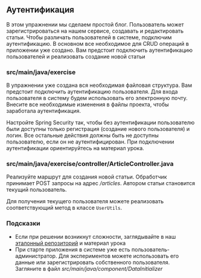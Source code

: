 ## Аутентификация

В этом упражнении мы сделаем простой блог. Пользователь может зарегистрироваться на нашем сервисе, создавать и редактировать статьи.
Чтобы различать пользователей в системе, подключим аутентификацию.
В основном все необходимое для CRUD операций в приложении уже создано. 
Вам предстоит подключить аутентификацию пользователей и реализовать создание новой статьи

### src/main/java/exercise

В упражнении уже создана вся необходимая файловая структура. Вам предстоит подключить аутентификацию пользователя. 
Для входа пользователя в систему будем использовать его электронную почту. 
Внесите все необходимые изменения в файлы проекта, чтобы заработала аутентификация.

Настройте Spring Security так, чтобы без аутентификации пользователю были доступны 
только регистрация (создание нового пользователя) и логин. 
Все остальные действия должны быть не доступны пользователю, если он не аутентифицирован.
При подключении аутентификации ориентируйтесь на материал урока.

### src/main/java/exercise/controller/ArticleController.java

Реализуйте маршрут для создания новой статьи. Обработчик принимает POST запросы на адрес */articles*. 
Автором статьи становится текущий пользователь.

Для получения текущего пользователя можете реализовать соответствующий метод в классе `UserUtils`.

### Подсказки

* Если при решении возникнут сложности, заглядывайте в наш [эталонный репозиторий](https://github.com/hexlet-components/java-spring-blog/tree/main) и материал урока
* При старте приложения в системе уже есть пользователь-администратор. Для экспериментов можете использовать его данные или зарегистрировать собственного пользователя. Загляните в файл *src/main/java/component/DataInitializer*

